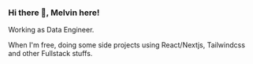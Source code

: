 ### Hi there 👋, Melvin here! 

Working as Data Engineer. 

When I'm free, doing some side projects using React/Nextjs, Tailwindcss and other Fullstack stuffs. 

<!--
**mcamendoza1/mcamendoza1** is a ✨ _special_ ✨ repository because its `README.md` (this file) appears on your GitHub profile.

Here are some ideas to get you started:

- 🔭 I’m currently working on ...
- 🌱 I’m currently learning ...
- 👯 I’m looking to collaborate on ...
- 🤔 I’m looking for help with ...
- 💬 Ask me about ...
- 📫 How to reach me: ...
- 😄 Pronouns: ...
- ⚡ Fun fact: ...
-->
